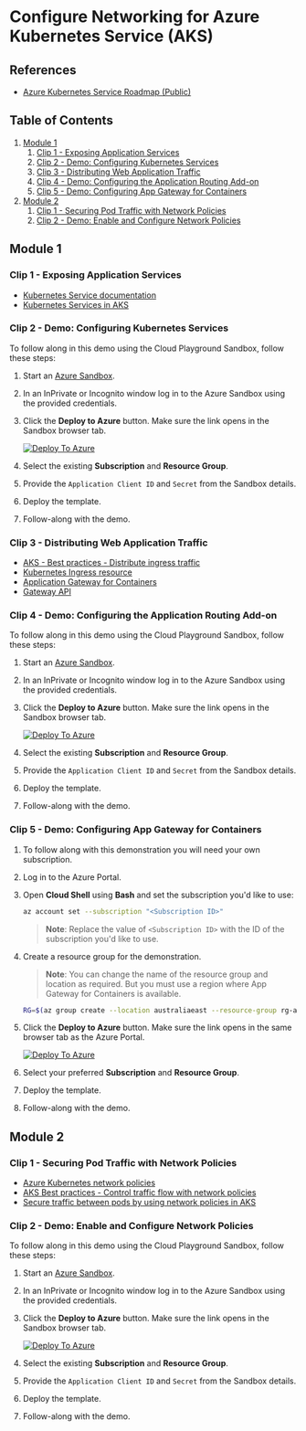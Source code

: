# Configure Networking for Azure Kubernetes Service (AKS)

## References

- [Azure Kubernetes Service Roadmap (Public)](https://aka.ms/aks/roadmap)

## Table of Contents

1. [Module 1](#module-1)
    1. [Clip 1 - Exposing Application Services](#clip-1---exposing-application-services)
    1. [Clip 2 - Demo: Configuring Kubernetes Services](#clip-2---demo-configuring-kubernetes-services)
    1. [Clip 3 - Distributing Web Application Traffic](#clip-3---distributing-web-application-traffic)
    1. [Clip 4 - Demo: Configuring the Application Routing Add-on](#clip-4---demo-configuring-the-application-routing-add-on)
    1. [Clip 5 - Demo: Configuring App Gateway for Containers](#clip-5---demo-configuring-app-gateway-for-containers)
1. [Module 2](#module-2)
    1. [Clip 1 - Securing Pod Traffic with Network Policies](#clip-1---securing-pod-traffic-with-network-policies)
    1. [Clip 2 - Demo: Enable and Configure Network Policies](#clip-2---demo-enable-and-configure-network-policies)

## Module 1

### Clip 1 - Exposing Application Services

- [Kubernetes Service documentation](https://kubernetes.io/docs/concepts/services-networking/service/)
- [Kubernetes Services in AKS](https://learn.microsoft.com/azure/aks/concepts-network-services)

### Clip 2 - Demo: Configuring Kubernetes Services

To follow along in this demo using the Cloud Playground Sandbox, follow these steps:

1. Start an [Azure Sandbox](https://app.pluralsight.com/hands-on/playground/cloud-sandboxes).
1. In an InPrivate or Incognito window log in to the Azure Sandbox using the provided credentials.
1. Click the **Deploy to Azure** button. Make sure the link opens in the Sandbox browser tab.

    [![Deploy To Azure](https://aka.ms/deploytoazurebutton)](https://portal.azure.com/#create/Microsoft.Template/uri/https%3A%2F%2Fraw.githubusercontent.com%2Fpluralsight-cloud%2Faks-configure-networking%2Frefs%2Fheads%2Fmain%2F1.2%2Fmain.json)

1. Select the existing **Subscription** and **Resource Group**.
1. Provide the `Application Client ID` and `Secret` from the Sandbox details.
1. Deploy the template.
1. Follow-along with the demo.

### Clip 3 - Distributing Web Application Traffic

- [AKS - Best practices - Distribute ingress traffic](https://learn.microsoft.com/en-gb/azure/aks/operator-best-practices-network#distribute-ingress-traffic)
- [Kubernetes Ingress resource](https://kubernetes.io/docs/concepts/services-networking/ingress/ )
- [Application Gateway for Containers](https://learn.microsoft.com/azure/application-gateway/for-containers/overview)
- [Gateway API](https://gateway-api.sigs.k8s.io/)

### Clip 4 - Demo: Configuring the Application Routing Add-on

To follow along in this demo using the Cloud Playground Sandbox, follow these steps:

1. Start an [Azure Sandbox](https://app.pluralsight.com/hands-on/playground/cloud-sandboxes).
1. In an InPrivate or Incognito window log in to the Azure Sandbox using the provided credentials.
1. Click the **Deploy to Azure** button. Make sure the link opens in the Sandbox browser tab.

    [![Deploy To Azure](https://aka.ms/deploytoazurebutton)](https://portal.azure.com/#create/Microsoft.Template/uri/https%3A%2F%2Fraw.githubusercontent.com%2Fpluralsight-cloud%2Faks-configure-networking%2Frefs%2Fheads%2Fmain%2F1.4%2Fmain.json)

1. Select the existing **Subscription** and **Resource Group**.
1. Provide the `Application Client ID` and `Secret` from the Sandbox details.
1. Deploy the template.
1. Follow-along with the demo.

### Clip 5 - Demo: Configuring App Gateway for Containers

1. To follow along with this demonstration you will need your own subscription.
1. Log in to the Azure Portal.
1. Open **Cloud Shell** using **Bash** and set the subscription you'd like to use:

    ```bash
    az account set --subscription "<Subscription ID>"
    ```

    >**Note**: Replace the value of `<Subscription ID>` with the ID of the subscription you'd like to use.

1. Create a resource group for the demonstration.

    > **Note**: You can change the name of the resource group and location as required. But you must use a region where App Gateway for Containers is available.

    ```bash
    RG=$(az group create --location australiaeast --resource-group rg-appgw-for-containers --query name --output tsv)
    ```

1. Click the **Deploy to Azure** button. Make sure the link opens in the same browser tab as the Azure Portal.

    [![Deploy To Azure](https://aka.ms/deploytoazurebutton)](https://portal.azure.com/#create/Microsoft.Template/uri/https%3A%2F%2Fraw.githubusercontent.com%2Fpluralsight-cloud%2Faks-configure-networking%2Frefs%2Fheads%2Fmain%2F1.4%2Fmain.json)

1. Select your preferred **Subscription** and **Resource Group**.
1. Deploy the template.
1. Follow-along with the demo.

## Module 2

### Clip 1 - Securing Pod Traffic with Network Policies

- [Azure Kubernetes network policies](https://learn.microsoft.com/azure/virtual-network/kubernetes-network-policies)
- [AKS Best practices - Control traffic flow with network policies](https://learn.microsoft.com/azure/aks/operator-best-practices-network#control-traffic-flow-with-network-policies)
- [Secure traffic between pods by using network policies in AKS](https://learn.microsoft.com/azure/aks/use-network-policies)

### Clip 2 - Demo: Enable and Configure Network Policies

To follow along in this demo using the Cloud Playground Sandbox, follow these steps:

1. Start an [Azure Sandbox](https://app.pluralsight.com/hands-on/playground/cloud-sandboxes).
1. In an InPrivate or Incognito window log in to the Azure Sandbox using the provided credentials.
1. Click the **Deploy to Azure** button. Make sure the link opens in the Sandbox browser tab.

    [![Deploy To Azure](https://aka.ms/deploytoazurebutton)](https://portal.azure.com/#create/Microsoft.Template/uri/https%3A%2F%2Fraw.githubusercontent.com%2Fpluralsight-cloud%2Faks-configure-networking%2Frefs%2Fheads%2Fmain%2F2.2%2Fmain.json)

1. Select the existing **Subscription** and **Resource Group**.
1. Provide the `Application Client ID` and `Secret` from the Sandbox details.
1. Deploy the template.
1. Follow-along with the demo.